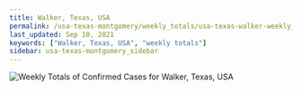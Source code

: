 ```yaml
---
title: Walker, Texas, USA
permalink: /usa-texas-montgomery/weekly_totals/usa-texas-walker-weekly_totals.html
last_updated: Sep 10, 2021
keywords: ["Walker, Texas, USA", "weekly totals"]
sidebar: usa-texas-montgomery_sidebar
---
```


![Weekly Totals of Confirmed Cases for Walker, Texas, USA](/covid_tracker/images/graphs/usa-texas-walker-weekly_totals_graph.png)
